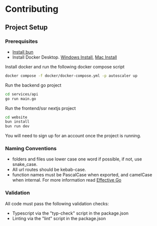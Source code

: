 # Contributing


## Project Setup


### Prerequisites
* [Install bun](https://bun.sh/docs/installation)
* Install Docker Desktop. [Windows Install](https://docs.docker.com/desktop/install/windows-install/), [Mac Install](https://docs.docker.com/desktop/install/mac-install/)

Install docker and run the following docker compose script
```bash
docker compose -f docker/docker-compose.yml -p autoscaler up 
```

Run the backend go project
```bash
cd services/api
go run main.go
```

Run the frontend/ssr nextjs project
```bash
cd website
bun install
bun run dev
```

You will need to sign up for an account once the project is running.


### Naming Conventions

* folders and files use lower case one word if possible, if not, use snake_case.
* All url routes should be kebab-case.
* function names must be PascalCase when exported, and camelCase when internal. For more information read [Effective Go](https://go.dev/doc/effective_go)

### Validation

All code must pass the following validation checks:
* Typescript via the "typ-check" script in the package.json
* Linting via the "lint" script in the package.json